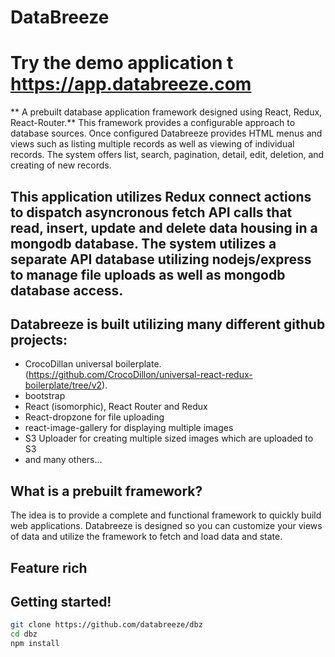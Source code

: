 # DataBreeze

# Try the demo application t https://app.databreeze.com

** A prebuilt database application framework designed using React, Redux, React-Router.**
This framework provides a configurable approach to database sources. Once configured Databreeze provides HTML menus and views such as listing multiple records as well as viewing of individual records. The system offers list, search, pagination, detail, edit, deletion, and creating of new records.  

## This application utilizes Redux connect actions to dispatch asyncronous fetch API calls that read, insert, update and delete data housing in a mongodb database. The system utilizes a separate API database utilizing nodejs/express to manage file uploads as well as mongodb database access. 

## Databreeze is built utilizing many different github projects:
- CrocoDillan universal boilerplate. (https://github.com/CrocoDillon/universal-react-redux-boilerplate/tree/v2).
- bootstrap
- React (isomorphic), React Router and Redux
- React-dropzone for file uploading
- react-image-gallery for displaying multiple images
- S3 Uploader for creating multiple sized images which are uploaded to S3
- and many others...

## What is a prebuilt framework?

The idea is to provide a complete and functional framework to quickly build web applications. Databreeze is designed so you can customize your views of data and utilize the framework to fetch and load data and state.

## Feature rich


## Getting started!

```bash
git clone https://github.com/databreeze/dbz
cd dbz
npm install
```
